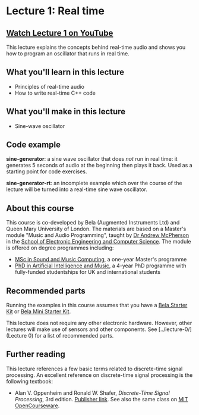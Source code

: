 # Lecture 1: Real time

## [Watch Lecture 1 on YouTube](https://www.youtube.com/watch?v=N3XkQqhE6sY)

This lecture explains the concepts behind real-time audio and shows you how to program an oscillator that runs in real time.

## What you'll learn in this lecture

* Principles of real-time audio
* How to write real-time C++ code

## What you'll make in this lecture

* Sine-wave oscillator

## Code example

**sine-generator**: a sine wave oscillator that does *not* run in real time: it generates 5 seconds of audio at the beginning then plays it back. Used as a starting point for code exercises.

**sine-generator-rt**: an incomplete example which over the course of the lecture will be turned into a real-time sine wave oscillator.

## About this course

This course is co-developed by Bela (Augmented Instruments Ltd) and Queen Mary University of London. The materials are based on a Master's module "Music and Audio Programming", taught by [Dr Andrew McPherson](http://instrumentslab.org) in the [School of Electronic Engineering and Computer Science](http://www.eecs.qmul.ac.uk). The module is offered on degree programmes including:

* [MSc in Sound and Music Computing](https://www.qmul.ac.uk/postgraduate/taught/coursefinder/courses/129308.html), a one-year Master's programme
* [PhD in Artificial Intelligence and Music](http://www.aim.qmul.ac.uk), a 4-year PhD programme with fully-funded studentships for UK and international students

## Recommended parts

Running the examples in this course assumes that you have a [Bela Starter Kit](https://shop.bela.io/products/bela-starter-kit) or [Bela Mini Starter Kit](https://shop.bela.io/products/bela-mini-starter-kit).

This lecture does not require any other electronic hardware. However, other lectures will make use of sensors and other components. See [../lecture-0/](Lecture 0) for a list of recommended parts.

## Further reading

This lecture references a few basic terms related to discrete-time signal processing. An excellent reference on discrete-time signal processing is the following textbook:

* Alan V. Oppenheim and Ronald W. Shafer, *Discrete-Time Signal Processing*, 3rd edition. [Publisher link](http://www.pearsonhighered.com/product?ISBN=0131988425). See also the same class on [MIT OpenCourseware](https://ocw.mit.edu/courses/electrical-engineering-and-computer-science/6-341-discrete-time-signal-processing-fall-2005/).